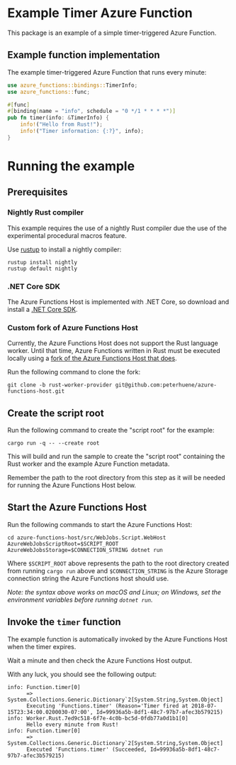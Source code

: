 # Example Timer Azure Function

This package is an example of a simple timer-triggered Azure Function.

## Example function implementation

The example timer-triggered Azure Function that runs every minute:

```rust
use azure_functions::bindings::TimerInfo;
use azure_functions::func;

#[func]
#[binding(name = "info", schedule = "0 */1 * * * *")]
pub fn timer(info: &TimerInfo) {
    info!("Hello from Rust!");
    info!("Timer information: {:?}", info);
}
```

# Running the example

## Prerequisites

### Nightly Rust compiler

This example requires the use of a nightly Rust compiler due the use of the experimental procedural macros feature.

Use [rustup](https://github.com/rust-lang-nursery/rustup.rs) to install a nightly compiler:

```
rustup install nightly
rustup default nightly
```

### .NET Core SDK

The Azure Functions Host is implemented with .NET Core, so download and install a [.NET Core SDK](https://www.microsoft.com/net/download).

### Custom fork of Azure Functions Host

Currently, the Azure Functions Host does not support the Rust language worker.  Until that time, Azure Functions written in Rust must be executed locally using a [fork of the Azure Functions Host that does](https://github.com/peterhuene/azure-functions-host/tree/rust-worker-provider).

Run the following command to clone the fork:

```
git clone -b rust-worker-provider git@github.com:peterhuene/azure-functions-host.git
```

## Create the script root

Run the following command to create the "script root" for the example:

```
cargo run -q -- --create root
```

This will build and run the sample to create the "script root" containing the Rust worker and the example Azure Function metadata.

Remember the path to the root directory from this step as it will be needed for running the Azure Functions Host below.

## Start the Azure Functions Host

Run the following commands to start the Azure Functions Host:

```
cd azure-functions-host/src/WebJobs.Script.WebHost
AzureWebJobsScriptRoot=$SCRIPT_ROOT AzureWebJobsStorage=$CONNECTION_STRING dotnet run
```

Where `$SCRIPT_ROOT` above represents the path to the root directory created from running `cargo run` above and `$CONNECTION_STRING` is the Azure Storage connection string the Azure Functions host should use.

_Note: the syntax above works on macOS and Linux; on Windows, set the environment variables before running `dotnet run`._

## Invoke the `timer` function

The example function is automatically invoked by the Azure Functions Host when the timer expires.

Wait a minute and then check the Azure Functions Host output.

With any luck, you should see the following output:

```
info: Function.timer[0]
      => System.Collections.Generic.Dictionary`2[System.String,System.Object]
      Executing 'Functions.timer' (Reason='Timer fired at 2018-07-15T23:34:00.0200030-07:00', Id=99936a5b-8df1-48c7-97b7-afec3b579215)
info: Worker.Rust.7ed9c518-6f7e-4c0b-bc5d-0fdb77a0d1b1[0]
      Hello every minute from Rust!
info: Function.timer[0]
      => System.Collections.Generic.Dictionary`2[System.String,System.Object]
      Executed 'Functions.timer' (Succeeded, Id=99936a5b-8df1-48c7-97b7-afec3b579215)
```
